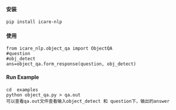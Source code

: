 #### 安装
~~~
pip install icare-nlp
~~~

#### 使用
~~~
from icare_nlp.object_qa import ObjectQA
#question
#obj_detect
ans=object_qa.form_response(question, obj_detect)
~~~

#### Run Example
~~~
cd  examples
python object_qa.py > qa.out
可以查看qa.out文件查看输入object_detect 和 question下，输出的answer
~~~